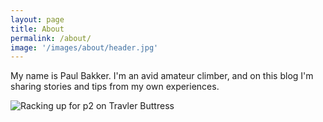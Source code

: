 ```yaml
---
layout: page
title: About
permalink: /about/
image: '/images/about/header.jpg'
---
```


My name is Paul Bakker. I'm an avid amateur climber, and on this blog I'm sharing stories and tips from my own experiences.

![Racking up for p2 on Travler Buttress]({{site.baseurl}}/images/about/1.jpg)
